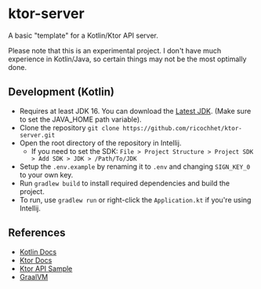 # ktor-server
A basic "template" for a Kotlin/Ktor API server.

Please note that this is an experimental project.
I don't have much experience in Kotlin/Java, so
certain things may not be the most optimally done.

## Development (Kotlin)
- Requires at least JDK 16. You can download the [Latest JDK](https://adoptopenjdk.net/?variant=openjdk16&jvmVariant=hotspot). (Make sure to set the JAVA_HOME path variable).
- Clone the repository `git clone https://github.com/ricochhet/ktor-server.git`
- Open the root directory of the repository in Intellij. 
  - If you need to set the SDK: `File > Project Structure > Project SDK > Add SDK > JDK > /Path/To/JDK`
- Setup the `.env.example` by renaming it to `.env` and changing `SIGN_KEY_0` to your own key.
- Run `gradlew build` to install required dependencies and build the project.
- To run, use `gradlew run` or right-click the `Application.kt` if you're using Intellij.

## References
- [Kotlin Docs](https://kotlinlang.org/docs/home.html)
- [Ktor Docs](https://ktor.io/docs/welcome.html)
- [Ktor API Sample](https://github.com/ktorio/ktor-http-api-sample)
- [GraalVM](https://www.graalvm.org/)